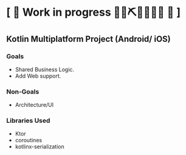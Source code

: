 # \[ 🚧 Work in progress 👷‍♀️⛏👷🔧️👷🔧 🚧 \] 
## Kotlin Multiplatform Project (Android/ iOS)

### Goals
* Shared Business Logic.
* Add Web support.

### Non-Goals
* Architecture/UI

### Libraries Used
* Ktor
* coroutines
* kotlinx-serialization

